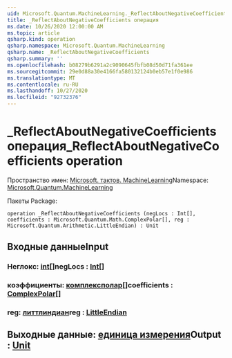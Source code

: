 ```yaml
---
uid: Microsoft.Quantum.MachineLearning._ReflectAboutNegativeCoefficients
title: _ReflectAboutNegativeCoefficients операция
ms.date: 10/26/2020 12:00:00 AM
ms.topic: article
qsharp.kind: operation
qsharp.namespace: Microsoft.Quantum.MachineLearning
qsharp.name: _ReflectAboutNegativeCoefficients
qsharp.summary: ''
ms.openlocfilehash: b08279b6291a2c9090645fbfb08d50d71fa361ee
ms.sourcegitcommit: 29e0d88a30e4166fa580132124b0eb57e1f0e986
ms.translationtype: MT
ms.contentlocale: ru-RU
ms.lasthandoff: 10/27/2020
ms.locfileid: "92732376"
---
```

# <a name="_reflectaboutnegativecoefficients-operation"></a><span data-ttu-id="191ca-102">_ReflectAboutNegativeCoefficients операция</span><span class="sxs-lookup"><span data-stu-id="191ca-102">_ReflectAboutNegativeCoefficients operation</span></span>

<span data-ttu-id="191ca-103">Пространство имен: [Microsoft. тактов. MachineLearning](xref:Microsoft.Quantum.MachineLearning)</span><span class="sxs-lookup"><span data-stu-id="191ca-103">Namespace: [Microsoft.Quantum.MachineLearning](xref:Microsoft.Quantum.MachineLearning)</span></span>

<span data-ttu-id="191ca-104">Пакеты [](https://nuget.org/packages/)</span><span class="sxs-lookup"><span data-stu-id="191ca-104">Package: [](https://nuget.org/packages/)</span></span>




```qsharp
operation _ReflectAboutNegativeCoefficients (negLocs : Int[], coefficients : Microsoft.Quantum.Math.ComplexPolar[], reg : Microsoft.Quantum.Arithmetic.LittleEndian) : Unit
```


## <a name="input"></a><span data-ttu-id="191ca-105">Входные данные</span><span class="sxs-lookup"><span data-stu-id="191ca-105">Input</span></span>

### <a name="neglocs--int"></a><span data-ttu-id="191ca-106">Неглокс: [int](xref:microsoft.quantum.lang-ref.int)[]</span><span class="sxs-lookup"><span data-stu-id="191ca-106">negLocs : [Int](xref:microsoft.quantum.lang-ref.int)[]</span></span>




### <a name="coefficients--complexpolar"></a><span data-ttu-id="191ca-107">коэффициенты: [комплексполар](xref:Microsoft.Quantum.Math.ComplexPolar)[]</span><span class="sxs-lookup"><span data-stu-id="191ca-107">coefficients : [ComplexPolar](xref:Microsoft.Quantum.Math.ComplexPolar)[]</span></span>




### <a name="reg--littleendian"></a><span data-ttu-id="191ca-108">reg: [литтлиндиан](xref:Microsoft.Quantum.Arithmetic.LittleEndian)</span><span class="sxs-lookup"><span data-stu-id="191ca-108">reg : [LittleEndian](xref:Microsoft.Quantum.Arithmetic.LittleEndian)</span></span>





## <a name="output--unit"></a><span data-ttu-id="191ca-109">Выходные данные: [единица измерения](xref:microsoft.quantum.lang-ref.unit)</span><span class="sxs-lookup"><span data-stu-id="191ca-109">Output : [Unit](xref:microsoft.quantum.lang-ref.unit)</span></span>

